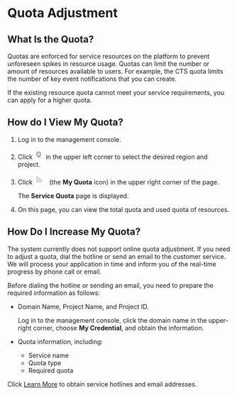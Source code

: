 # Quota Adjustment<a name="en-us_cts_01_0003"></a>

## What Is the Quota?<a name="section102291042164212"></a>

Quotas are enforced for service resources on the platform to prevent unforeseen spikes in resource usage. Quotas can limit the number or amount of resources available to users. For example, the CTS quota limits the number of key event notifications that you can create.

If the existing resource quota cannot meet your service requirements, you can apply for a higher quota.

## How do I View My Quota?<a name="section07760615438"></a>

1.  Log in to the management console.
2.  Click  ![](figures/icon-region-0.png)  in the upper left corner to select the desired region and project.
3.  Click  ![](figures/my-quota.png)  \(the  **My Quota**  icon\) in the upper right corner of the page.

    The  **Service Quota**  page is displayed.

4.  On this page, you can view the total quota and used quota of resources.

## How Do I Increase My Quota?<a name="section18536123011437"></a>

The system currently does not support online quota adjustment. If you need to adjust a quota, dial the hotline or send an email to the customer service. We will process your application in time and inform you of the real-time progress by phone call or email.

Before dialing the hotline or sending an email, you need to prepare the required information as follows:

-   Domain Name, Project Name, and Project ID.

    Log in to the management console, click the domain name in the upper-right corner, choose  **My Credential**, and obtain the information.

-   Quota information, including:
    -   Service name
    -   Quota type
    -   Required quota


Click  [Learn More](https://docs.otc.t-systems.com/en-us/public/learnmore.html)  to obtain service hotlines and email addresses.

